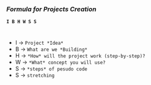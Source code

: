 ### *Formula for Projects Creation*

**`I B H W S S`**
#
- I → `Project *Idea*`
- B → `What are we *Building*` 
- H → `*How* will the project work (step-by-step)?` 
- W → `*What* concept you will use?`
- S → `*steps* of pesudo code`
- S → `stretching`

